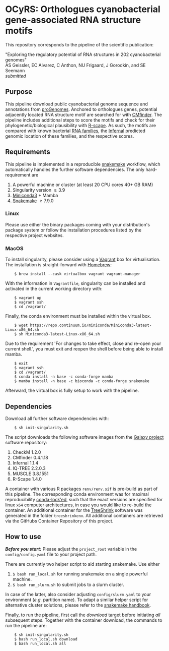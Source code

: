 # OCyRS: Orthologues cyanobacterial gene-associated RNA structure motifs

This repository corresponds to the pipeline of the scientific publication:

"Exploring the regulatory potential of RNA structures in 202 cyanobacterial genomes"  
AS  Geissler, EC Alvarez, C Anthon, NU Frigaard, J Gorodkin, and SE Seemann  
*submitted*

## Purpose

This pipeline download public cyanobacterial genome sequence and annotations
from
[proGenomes](https://progenomes.embl.de/).
Anchored to orthologues genes, potential adjacently located
RNA structure motif are searched for with
[CMfinder](http://bio.cs.washington.edu/yzizhen/CMfinder/).
The pipeline includes additional steps to score the motifs and check
for their phylogenetic/biological plausibility with
[R-scape](http://eddylab.org/R-scape/).
As such, the motifs are compared with known bacterial
[RNA families](https://rfam.xfam.org/),
the 
[Infernal](http://eddylab.org/infernal/)
predicted genomic location of these families,
and the respective scores.


## Requirements

This pipeline is implemented in a reproducible
[snakemake](https://snakemake.github.io/)
workflow, which automatically handles the further
software dependencies. The only hard-requirement are

1. A powerful machine or cluster (at least 20 CPU cores 40+ GB RAM)
2. Singularity version $\ge 3.9$
3. [Miniconda3](https://docs.conda.io/en/latest/miniconda.html) + Mamba
3. [Snakemake](https://snakemake.github.io/) $\ge 7.9.0$

### Linux

Please use either the binary packages coming with your distribution's package
system or follow the installation procedures listed by the respective
project websites.

### MacOS

To install singularity, please consider using
a [Vagrant](https://www.vagrantup.com/) box for
virtualisation.
The installation is straight-forward with 
[Homebrew](https://brew.sh/):

        $ brew install --cask virtualbox vagrant vagrant-manager

With the information in `Vagrantfile`, singularity can be installed and
activated in the current working directory with:

        $ vagrant up
        $ vagrant ssh
        $ cd /vagrant/

Finally, the conda environment must be installed within the virtual box.

        $ wget https://repo.continuum.io/miniconda/Miniconda3-latest-Linux-x86_64.sh
        $ sh Miniconda3-latest-Linux-x86_64.sh

Due to the requirement 'For changes to take effect, close and re-open your current shell.', you must exit and reopen the shell before being able to install mamba.

        $ exit
        $ vagrant ssh
        $ cd /vagrant/
        $ conda install -n base -c conda-forge mamba
        $ mamba install -n base -c bioconda -c conda-forge snakemake

Afterward, the virtual box is fully setup to work with the pipeline.

## Dependencies

Download all further software dependencies with:

        $ sh init-singularity.sh

The script downloads the following software images from the
[Galaxy project](https://galaxyproject.org/)
software repository:

1. CheckM $1.2.0$
1. CMfinder $0.4.1.18$
1. Infernal $1.1.4$
1. IQ-TREE $2.2.0.3$
1. MUSCLE $3.8.1551$
1. R-Scape $1.4.0$

A container with various R packages `renv/renv.sif`
is pre-build as part of this pipeline.
The corresponding conda environment was for maximal reproducibility
[conda-lock'ed](https://github.com/conda-incubator/conda-lock),
such that the exact versions are specified for linux `x64`
computer architectures, in case you would like to re-build the container.
An additional container for the
[TreeShrink](https://github.com/uym2/TreeShrink)
software was generated in the folder `treeshrinkenv`.
All additional containers are retrieved via the
GitHubs Container Repository of this project.


## How to use 

***Before you start:***
Please adjust the `project_root` variable in the `config/config.yaml` file to
your project path.


There are currently two helper script to aid starting snakemake. Use either

1. `$ bash run_local.sh` for running snakemake on a single powerful machine.
2. `$ bash run_slurm.sh` to submit jobs to a slurm cluster.

In case of the latter, also consider adjusting `config/slurm.yaml` to your
environment (*e.g.* partition name). To adapt a similar helper script for
alternative cluster solutions, please refer to the
[snakemake handbook](https://snakemake.readthedocs.io/en/stable/executing/cluster.html).

Finally, to run the pipeline, first call the *download* target before
initiating *all* subsequent steps. Together with the container download,
the commands to run the pipeline are:

        $ sh init-singularity.sh
        $ bash run_local.sh download
        $ bash run_local.sh all
